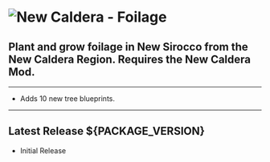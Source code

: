 # ![New Caldera - Foilage](https://github.com/ModifAmorphic/outward/blob/master/NewCaldera/WikiReadmeAssets/CalderaFoilage.png?raw=true)

## Plant and grow foilage in New Sirocco from the New Caldera Region. Requires the New Caldera Mod.

***

- Adds 10 new tree blueprints.

***

## Latest Release ${PACKAGE_VERSION}
- Initial Release